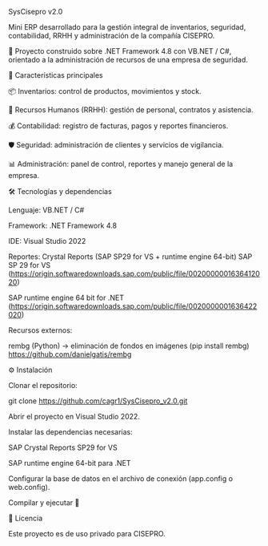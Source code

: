SysCisepro v2.0

Mini ERP desarrollado para la gestión integral de inventarios, seguridad, contabilidad, RRHH y administración de la compañía CISEPRO.

🔹 Proyecto construido sobre .NET Framework 4.8 con VB.NET / C#, orientado a la administración de recursos de una empresa de seguridad.


🚀 Características principales

📦 Inventarios: control de productos, movimientos y stock.

👥 Recursos Humanos (RRHH): gestión de personal, contratos y asistencia.

💰 Contabilidad: registro de facturas, pagos y reportes financieros.

🛡️ Seguridad: administración de clientes y servicios de vigilancia.

📊 Administración: panel de control, reportes y manejo general de la empresa.


🛠️ Tecnologías y dependencias

Lenguaje: VB.NET / C#

Framework: .NET Framework 4.8

IDE: Visual Studio 2022

Reportes: Crystal Reports (SAP SP29 for VS + runtime engine 64-bit)
SAP SP 29 for VS (https://origin.softwaredownloads.sap.com/public/file/0020000001636412020)

SAP runtime engine 64 bit for .NET (https://origin.softwaredownloads.sap.com/public/file/0020000001636422020)

Recursos externos:

rembg (Python)
 → eliminación de fondos en imágenes (pip install rembg)
https://github.com/danielgatis/rembg


⚙️ Instalación

Clonar el repositorio:

git clone https://github.com/cagr1/SysCisepro_v2.0.git


Abrir el proyecto en Visual Studio 2022.

Instalar las dependencias necesarias:

SAP Crystal Reports SP29 for VS

SAP runtime engine 64-bit para .NET

Configurar la base de datos en el archivo de conexión (app.config o web.config).

Compilar y ejecutar 🚀


📄 Licencia

Este proyecto es de uso privado para CISEPRO.